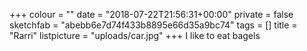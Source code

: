 +++
colour = ""
date = "2018-07-22T21:56:31+00:00"
private = false
sketchfab = "abebb6e7d74f433b8895e66d35a9bc74"
tags = []
title = "Rarri"
listpicture = "uploads/car.jpg"
+++
I like to eat bagels
